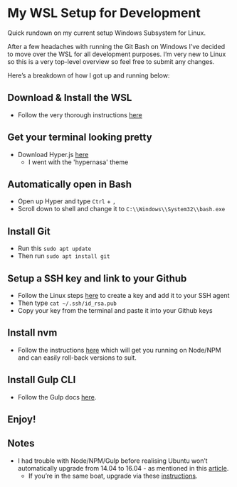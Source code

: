 # My WSL Setup for Development
Quick rundown on my current setup  Windows Subsystem for Linux.


After a few headaches with running the Git Bash on Windows I’ve decided to move over the WSL for all development purposes. I’m very new to Linux so this is a very top-level overview so feel free to submit any changes.

Here’s a breakdown of how I got up and running below:



## Download & Install the WSL
- Follow the very thorough instructions [here](https://msdn.microsoft.com/en-au/commandline/wsl/install_guide)



## Get your terminal looking pretty
- Download Hyper.js [here](https://hyper.is/)
  - I went with the 'hypernasa' theme



## Automatically open in Bash
- Open up Hyper and type `Ctrl` + `,`
- Scroll down to shell and change it to `C:\\Windows\\System32\\bash.exe`



## Install Git
- Run this `sudo apt update`
- Then run `sudo apt install git`



## Setup a SSH key and link to your Github
- Follow the Linux steps [here](https://help.github.com/articles/generating-a-new-ssh-key-and-adding-it-to-the-ssh-agent/#platform-linux) to create a key and add it to your SSH agent
- Then type `cat ~/.ssh/id_rsa.pub`
- Copy your key from the terminal and paste it into your Github keys



## Install nvm
- Follow the instructions [here](https://gist.github.com/micahgodbolt/8b9a338c8bab7bc147975646ea20826c) which will get you running on Node/NPM and can easily roll-back versions to suit.



## Install Gulp CLI
- Follow the Gulp docs [here](https://github.com/gulpjs/gulp/blob/master/docs/getting-started.md).



## Enjoy!



## Notes
- I had trouble with Node/NPM/Gulp before realising Ubuntu won’t automatically upgrade from 14.04 to 16.04 - as mentioned in this [article](https://blogs.msdn.microsoft.com/commandline/2017/04/11/windows-10-creators-update-whats-new-in-bashwsl-windows-console/).
  - If you’re in the same boat, upgrade via these [instructions](https://help.ubuntu.com/lts/serverguide/installing-upgrading.html).

